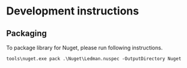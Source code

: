 Development instructions
==================================

## Packaging
To package library for Nuget, please run following instructions.

    tools\nuget.exe pack .\Nuget\Ledman.nuspec -OutputDirectory Nuget